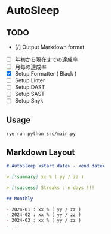 # AutoSleep

## TODO

- [/] Output Markdown format
- [ ] 年初から現在までの達成率
- [ ] 月毎の達成率
- [x] Setup Formatter ( Black )
- [ ] Setup Linter
- [ ] Setup DAST
- [ ] Setup SAST
- [ ] Setup Snyk

## Usage

```shell
rye run python src/main.py
```

## Markdown Layout

```markdown
# AutoSleep <start date> - <end date>

> [!summary] xx % ( yy / zz )

> [!success] Streaks : n days !!!

## Monthly

- 2024-01 : xx % ( yy / zz )
- 2024-02 : xx % ( yy / zz )
- 2024-03 : xx % ( yy / zz )
- ...

```
